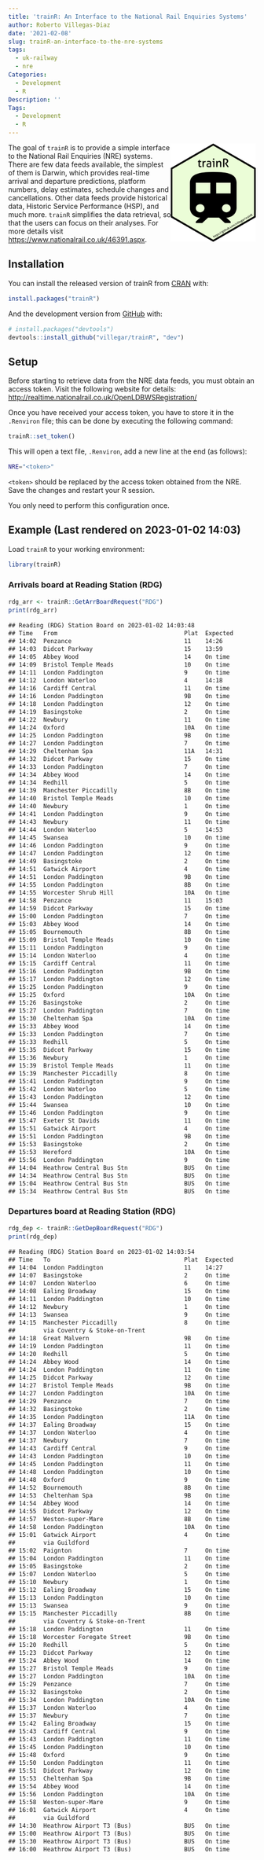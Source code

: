 ```yaml
---
title: 'trainR: An Interface to the National Rail Enquiries Systems'
author: Roberto Villegas-Diaz
date: '2021-02-08'
slug: trainR-an-interface-to-the-nre-systems
tags:
  - uk-railway
  - nre
Categories:
  - Development
  - R
Description: ''
Tags:
  - Development
  - R
---
```


<img src="https://raw.githubusercontent.com/villegar/trainR/main/inst/images/logo.png" alt="logo" align="right" height=200px/>

The goal of `trainR` is to provide a simple interface to the 
National Rail Enquiries (NRE) systems. There are few data feeds 
available, the simplest of them is Darwin, which provides real-time 
arrival and departure predictions, platform numbers, delay estimates, 
schedule changes and cancellations. Other data feeds provide historical 
data, Historic Service Performance (HSP), and much more. `trainR` 
simplifies the data retrieval, so that the users can focus on their 
analyses. For more details visit 
https://www.nationalrail.co.uk/46391.aspx.

## Installation

You can install the released version of trainR from [CRAN](https://CRAN.R-project.org) with:

``` r
install.packages("trainR")
```

And the development version from [GitHub](https://github.com/) with:

``` r
# install.packages("devtools")
devtools::install_github("villegar/trainR", "dev")
```

## Setup
Before starting to retrieve data from the NRE data feeds, you must obtain an access token. 
Visit the following website for details: http://realtime.nationalrail.co.uk/OpenLDBWSRegistration/

Once you have received your access token, you have to store it in the `.Renviron` file; this can be 
done by executing the following command:


```r
trainR::set_token()
```

This will open a text file, `.Renviron`, add a new line at the end (as follows):

```bash
NRE="<token>"
```

`<token>` should be replaced by the access token obtained from the NRE. Save the changes and restart 
your R session.

You only need to perform this configuration once.

## Example (Last rendered on 2023-01-02 14:03)

Load `trainR` to your working environment:

```r
library(trainR)
```

### Arrivals board at Reading Station (RDG)


```r
rdg_arr <- trainR::GetArrBoardRequest("RDG")
print(rdg_arr)
```

```
## Reading (RDG) Station Board on 2023-01-02 14:03:48
## Time   From                                    Plat  Expected
## 14:02  Penzance                                11    14:26
## 14:03  Didcot Parkway                          15    13:59
## 14:05  Abbey Wood                              14    On time
## 14:09  Bristol Temple Meads                    10    On time
## 14:11  London Paddington                       9     On time
## 14:12  London Waterloo                         4     14:18
## 14:16  Cardiff Central                         11    On time
## 14:16  London Paddington                       9B    On time
## 14:18  London Paddington                       12    On time
## 14:19  Basingstoke                             2     On time
## 14:22  Newbury                                 11    On time
## 14:24  Oxford                                  10A   On time
## 14:25  London Paddington                       9B    On time
## 14:27  London Paddington                       7     On time
## 14:29  Cheltenham Spa                          11A   14:31
## 14:32  Didcot Parkway                          15    On time
## 14:33  London Paddington                       7     On time
## 14:34  Abbey Wood                              14    On time
## 14:34  Redhill                                 5     On time
## 14:39  Manchester Piccadilly                   8B    On time
## 14:40  Bristol Temple Meads                    10    On time
## 14:40  Newbury                                 1     On time
## 14:41  London Paddington                       9     On time
## 14:43  Newbury                                 11    On time
## 14:44  London Waterloo                         5     14:53
## 14:45  Swansea                                 10    On time
## 14:46  London Paddington                       9     On time
## 14:47  London Paddington                       12    On time
## 14:49  Basingstoke                             2     On time
## 14:51  Gatwick Airport                         4     On time
## 14:51  London Paddington                       9B    On time
## 14:55  London Paddington                       8B    On time
## 14:55  Worcester Shrub Hill                    10A   On time
## 14:58  Penzance                                11    15:03
## 14:59  Didcot Parkway                          15    On time
## 15:00  London Paddington                       7     On time
## 15:03  Abbey Wood                              14    On time
## 15:05  Bournemouth                             8B    On time
## 15:09  Bristol Temple Meads                    10    On time
## 15:11  London Paddington                       9     On time
## 15:14  London Waterloo                         4     On time
## 15:15  Cardiff Central                         11    On time
## 15:16  London Paddington                       9B    On time
## 15:17  London Paddington                       12    On time
## 15:25  London Paddington                       9     On time
## 15:25  Oxford                                  10A   On time
## 15:26  Basingstoke                             2     On time
## 15:27  London Paddington                       7     On time
## 15:30  Cheltenham Spa                          10A   On time
## 15:33  Abbey Wood                              14    On time
## 15:33  London Paddington                       7     On time
## 15:33  Redhill                                 5     On time
## 15:35  Didcot Parkway                          15    On time
## 15:36  Newbury                                 1     On time
## 15:39  Bristol Temple Meads                    11    On time
## 15:39  Manchester Piccadilly                   8     On time
## 15:41  London Paddington                       9     On time
## 15:42  London Waterloo                         5     On time
## 15:43  London Paddington                       12    On time
## 15:44  Swansea                                 10    On time
## 15:46  London Paddington                       9     On time
## 15:47  Exeter St Davids                        11    On time
## 15:51  Gatwick Airport                         4     On time
## 15:51  London Paddington                       9B    On time
## 15:53  Basingstoke                             2     On time
## 15:53  Hereford                                10A   On time
## 15:56  London Paddington                       9     On time
## 14:04  Heathrow Central Bus Stn                BUS   On time
## 14:34  Heathrow Central Bus Stn                BUS   On time
## 15:04  Heathrow Central Bus Stn                BUS   On time
## 15:34  Heathrow Central Bus Stn                BUS   On time
```

### Departures board at Reading Station (RDG)


```r
rdg_dep <- trainR::GetDepBoardRequest("RDG")
print(rdg_dep)
```

```
## Reading (RDG) Station Board on 2023-01-02 14:03:54
## Time   To                                      Plat  Expected
## 14:04  London Paddington                       11    14:27
## 14:07  Basingstoke                             2     On time
## 14:07  London Waterloo                         6     On time
## 14:08  Ealing Broadway                         15    On time
## 14:11  London Paddington                       10    On time
## 14:12  Newbury                                 1     On time
## 14:13  Swansea                                 9     On time
## 14:15  Manchester Piccadilly                   8     On time
##        via Coventry & Stoke-on-Trent           
## 14:18  Great Malvern                           9B    On time
## 14:19  London Paddington                       11    On time
## 14:20  Redhill                                 5     On time
## 14:24  Abbey Wood                              14    On time
## 14:24  London Paddington                       11    On time
## 14:25  Didcot Parkway                          12    On time
## 14:27  Bristol Temple Meads                    9B    On time
## 14:27  London Paddington                       10A   On time
## 14:29  Penzance                                7     On time
## 14:32  Basingstoke                             2     On time
## 14:35  London Paddington                       11A   On time
## 14:37  Ealing Broadway                         15    On time
## 14:37  London Waterloo                         4     On time
## 14:37  Newbury                                 7     On time
## 14:43  Cardiff Central                         9     On time
## 14:43  London Paddington                       10    On time
## 14:45  London Paddington                       11    On time
## 14:48  London Paddington                       10    On time
## 14:48  Oxford                                  9     On time
## 14:52  Bournemouth                             8B    On time
## 14:53  Cheltenham Spa                          9B    On time
## 14:54  Abbey Wood                              14    On time
## 14:55  Didcot Parkway                          12    On time
## 14:57  Weston-super-Mare                       8B    On time
## 14:58  London Paddington                       10A   On time
## 15:01  Gatwick Airport                         4     On time
##        via Guildford                           
## 15:02  Paignton                                7     On time
## 15:04  London Paddington                       11    On time
## 15:05  Basingstoke                             2     On time
## 15:07  London Waterloo                         5     On time
## 15:10  Newbury                                 1     On time
## 15:12  Ealing Broadway                         15    On time
## 15:13  London Paddington                       10    On time
## 15:13  Swansea                                 9     On time
## 15:15  Manchester Piccadilly                   8B    On time
##        via Coventry & Stoke-on-Trent           
## 15:18  London Paddington                       11    On time
## 15:18  Worcester Foregate Street               9B    On time
## 15:20  Redhill                                 5     On time
## 15:23  Didcot Parkway                          12    On time
## 15:24  Abbey Wood                              14    On time
## 15:27  Bristol Temple Meads                    9     On time
## 15:27  London Paddington                       10A   On time
## 15:29  Penzance                                7     On time
## 15:32  Basingstoke                             2     On time
## 15:34  London Paddington                       10A   On time
## 15:37  London Waterloo                         4     On time
## 15:37  Newbury                                 7     On time
## 15:42  Ealing Broadway                         15    On time
## 15:43  Cardiff Central                         9     On time
## 15:43  London Paddington                       11    On time
## 15:45  London Paddington                       10    On time
## 15:48  Oxford                                  9     On time
## 15:50  London Paddington                       11    On time
## 15:51  Didcot Parkway                          12    On time
## 15:53  Cheltenham Spa                          9B    On time
## 15:54  Abbey Wood                              14    On time
## 15:56  London Paddington                       10A   On time
## 15:58  Weston-super-Mare                       9     On time
## 16:01  Gatwick Airport                         4     On time
##        via Guildford                           
## 14:30  Heathrow Airport T3 (Bus)               BUS   On time
## 15:00  Heathrow Airport T3 (Bus)               BUS   On time
## 15:30  Heathrow Airport T3 (Bus)               BUS   On time
## 16:00  Heathrow Airport T3 (Bus)               BUS   On time
```

